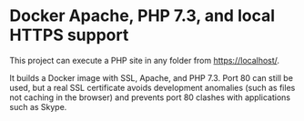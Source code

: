 # Docker Apache, PHP 7.3, and local HTTPS support

This project can execute a PHP site in any folder from <https://localhost/>.

It builds a Docker image with SSL, Apache, and PHP 7.3. Port 80 can still be used, but a real SSL certificate avoids development anomalies (such as files not caching in the browser) and prevents port 80 clashes with applications such as Skype.
